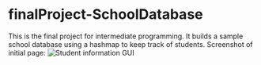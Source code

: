 # finalProject-SchoolDatabase
This is the final project for intermediate programming. It builds a sample school database using a hashmap to keep track of students.
Screenshot of initial page:
![Student information GUI](screenshots/filename.png "Start up screen of the interface")
